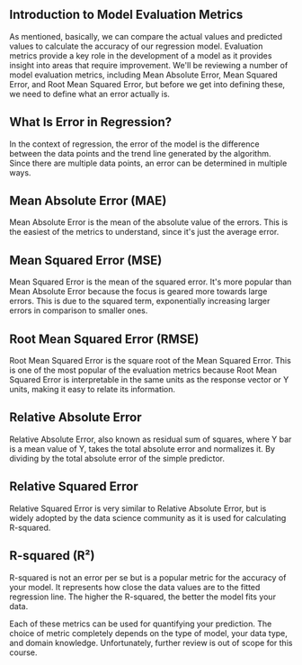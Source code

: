 ## Introduction to Model Evaluation Metrics

As mentioned, basically, we can compare the actual values and predicted values to calculate the accuracy of our regression model. Evaluation metrics provide a key role in the development of a model as it provides insight into areas that require improvement. We'll be reviewing a number of model evaluation metrics, including Mean Absolute Error, Mean Squared Error, and Root Mean Squared Error, but before we get into defining these, we need to define what an error actually is.

## What Is Error in Regression?

In the context of regression, the error of the model is the difference between the data points and the trend line generated by the algorithm. Since there are multiple data points, an error can be determined in multiple ways.

## Mean Absolute Error (MAE)

Mean Absolute Error is the mean of the absolute value of the errors. This is the easiest of the metrics to understand, since it's just the average error.

## Mean Squared Error (MSE)

Mean Squared Error is the mean of the squared error. It's more popular than Mean Absolute Error because the focus is geared more towards large errors. This is due to the squared term, exponentially increasing larger errors in comparison to smaller ones.

## Root Mean Squared Error (RMSE)

Root Mean Squared Error is the square root of the Mean Squared Error. This is one of the most popular of the evaluation metrics because Root Mean Squared Error is interpretable in the same units as the response vector or Y units, making it easy to relate its information.

## Relative Absolute Error

Relative Absolute Error, also known as residual sum of squares, where Y bar is a mean value of Y, takes the total absolute error and normalizes it. By dividing by the total absolute error of the simple predictor.

## Relative Squared Error

Relative Squared Error is very similar to Relative Absolute Error, but is widely adopted by the data science community as it is used for calculating R-squared.

## R-squared (R²)

R-squared is not an error per se but is a popular metric for the accuracy of your model. It represents how close the data values are to the fitted regression line. The higher the R-squared, the better the model fits your data.

Each of these metrics can be used for quantifying your prediction. The choice of metric completely depends on the type of model, your data type, and domain knowledge. Unfortunately, further review is out of scope for this course.
